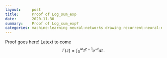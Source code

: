 ```yaml
---
layout:     post
title:      Proof of Log_sum_exp
date:       2020-11-30
summary:    Proof of Log_sum_exp?
categories: machine-learning neural-networks drawing recurrent-neural-network
---
```



Proof goes here!
Latext to come
$$
\Gamma(z) = \int_0^\infty t^{z-1}e^{-t}dt\,.
$$
